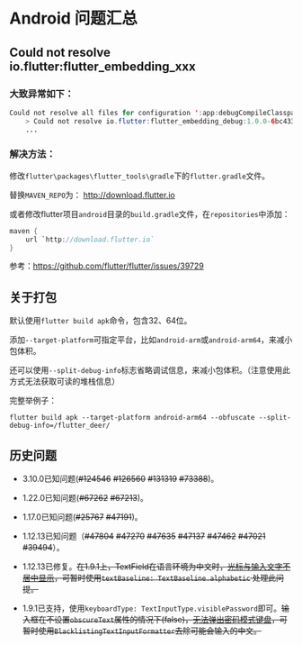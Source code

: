 # Android 问题汇总

## Could not resolve io.flutter:flutter_embedding_xxx

### 大致异常如下：

```java
Could not resolve all files for configuration ':app:debugCompileClasspath'.
    > Could not resolve io.flutter:flutter_embedding_debug:1.0.0-6bc433c6b6b5b98dcf4cc11aff31cdee90849f32.
    ...
```

### 解决方法：

修改`flutter\packages\flutter_tools\gradle`下的`flutter.gradle`文件。

替换`MAVEN_REPO`为： http://download.flutter.io

或者修改flutter项目`android`目录的`build.gradle`文件，在`repositories`中添加：

```java
maven {
    url `http://download.flutter.io`
}
```

参考：https://github.com/flutter/flutter/issues/39729

## 关于打包

默认使用`flutter build apk`命令，包含32、64位。

添加`--target-platform`可指定平台，比如`android-arm`或`android-arm64`，来减小包体积。

还可以使用`--split-debug-info`标志省略调试信息，来减小包体积。（注意使用此方式无法获取可读的堆栈信息）

完整举例子：

```
flutter build apk --target-platform android-arm64 --obfuscate --split-debug-info=/flutter_deer/
```

## 历史问题

- 3.10.0已知问题(~~#124546~~ ~~#126560~~ ~~#131319~~ ~~#73388~~)。

- 1.22.0已知问题(~~#67262~~ ~~#67213~~)。

- 1.17.0已知问题(~~#25767~~ ~~#47191~~)。

- 1.12.13已知问题（~~#47804~~ ~~#47270~~ ~~#47635~~ ~~#47137~~ ~~#47462~~  ~~#47021~~ ~~#39494~~）。

- 1.12.13已修复。~~在1.9.1上，TextField在语言环境为中文时，[光标与输入文字不居中显示](https://github.com/flutter/flutter/issues/40248)，可暂时使用`textBaseline: TextBaseline.alphabetic` 处理此问提。~~

- 1.9.1已支持，使用`keyboardType: TextInputType.visiblePassword`即可。~~输入框在不设置`obscureText`属性的情况下(false)，[无法弹出密码模式键盘](https://github.com/flutter/flutter/issues/31738)，可暂时使用`BlacklistingTextInputFormatter`去除可能会输入的中文。~~

